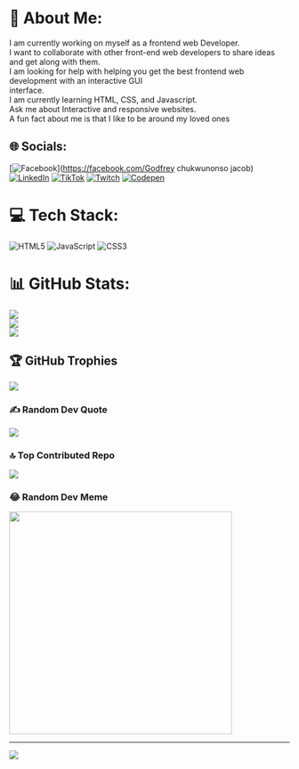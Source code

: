 # 💫 About Me:
I am currently working on myself as a frontend web Developer.<br>I want to collaborate with other front-end web developers to share ideas and get along with them.<br>I am looking for help with helping you get the best frontend web development with an interactive GUI<br>interface.<br>I am currently learning HTML, CSS, and Javascript. <br>Ask me about Interactive and responsive websites.<br>A fun fact about me is that I like to be around my loved ones<br>


## 🌐 Socials:
[![Facebook](https://img.shields.io/badge/Facebook-%231877F2.svg?logo=Facebook&logoColor=white)](https://facebook.com/Godfrey chukwunonso jacob) [![LinkedIn](https://img.shields.io/badge/LinkedIn-%230077B5.svg?logo=linkedin&logoColor=white)](https://linkedin.com/in/godfreyjacob) [![TikTok](https://img.shields.io/badge/TikTok-%23000000.svg?logo=TikTok&logoColor=white)](https://tiktok.com/@@ViViC808o) [![Twitch](https://img.shields.io/badge/Twitch-%239146FF.svg?logo=Twitch&logoColor=white)](https://twitch.tv/@Godfrey32875939) [![Codepen](https://img.shields.io/badge/Codepen-000000?style=for-the-badge&logo=codepen&logoColor=white)](https://codepen.io/https://codepen.io/Godfrey-Jacob/pen) 

# 💻 Tech Stack:
![HTML5](https://img.shields.io/badge/html5-%23E34F26.svg?style=for-the-badge&logo=html5&logoColor=white) ![JavaScript](https://img.shields.io/badge/javascript-%23323330.svg?style=for-the-badge&logo=javascript&logoColor=%23F7DF1E) ![CSS3](https://img.shields.io/badge/css3-%231572B6.svg?style=for-the-badge&logo=css3&logoColor=white)
# 📊 GitHub Stats:
![](https://github-readme-stats.vercel.app/api?username=VivcTechMediahub1&theme=blue-green&hide_border=false&include_all_commits=false&count_private=false)<br/>
![](https://github-readme-streak-stats.herokuapp.com/?user=VivcTechMediahub1&theme=blue-green&hide_border=false)<br/>
![](https://github-readme-stats.vercel.app/api/top-langs/?username=VivcTechMediahub1&theme=blue-green&hide_border=false&include_all_commits=false&count_private=false&layout=compact)

## 🏆 GitHub Trophies
![](https://github-profile-trophy.vercel.app/?username=VivcTechMediahub1&theme=alduin&no-frame=false&no-bg=true&margin-w=4)

### ✍️ Random Dev Quote
![](https://quotes-github-readme.vercel.app/api?type=horizontal&theme=radical)

### 🔝 Top Contributed Repo
![](https://github-contributor-stats.vercel.app/api?username=VivcTechMediahub1&limit=5&theme=dark&combine_all_yearly_contributions=true)

### 😂 Random Dev Meme
<img src='https://randommeme-five.vercel.app/' style="height: 400px;"/>

---
[![](https://visitcount.itsvg.in/api?id=VivcTechMediahub1&icon=0&color=0)](https://visitcount.itsvg.in)

<!-- Proudly created with GPRM ( https://gprm.itsvg.in ) -->
